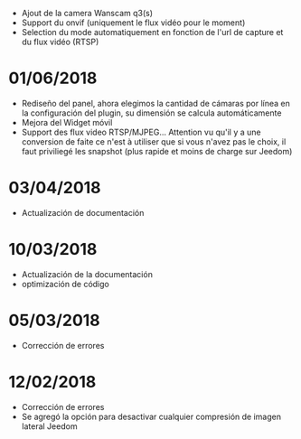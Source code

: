 
- Ajout de la camera Wanscam q3(s)
- Support du onvif (uniquement le flux vidéo pour le moment)
- Selection du mode automatiquement en fonction de l'url de capture et du flux vidéo (RTSP)

# 01/06/2018

- Rediseño del panel, ahora elegimos la cantidad de cámaras por línea en la configuración del plugin, su dimensión se calcula automáticamente
- Mejora del Widget móvil
- Support des flux video RTSP/MJPEG... Attention vu qu'il y a une conversion de faite ce n'est à utiliser que si vous n'avez pas le choix, il faut priviliegé les snapshot (plus rapide et moins de charge sur Jeedom)

# 03/04/2018

- Actualización de documentación

# 10/03/2018

- Actualización de la documentación
- optimización de código

# 05/03/2018

- Corrección de errores

# 12/02/2018

- Corrección de errores
- Se agregó la opción para desactivar cualquier compresión de imagen lateral Jeedom

